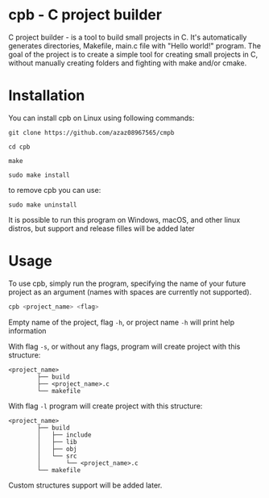 # cpb - C project builder

C project builder - is a tool to build small projects in C. It's automatically generates directories, Makefile, main.c file with "Hello world!" program. 
The goal of the project is to create a simple tool for creating small projects in C, without manually creating folders and fighting with make and/or cmake.

# Installation

You can install cpb on Linux using following commands:
```
git clone https://github.com/azaz08967565/cmpb
```
```
cd cpb
```
```
make
```
```
sudo make install
```
to remove cpb you can use:
```
sudo make uninstall
```
It is possible to run this program on Windows, macOS, and other linux distros, but support and release filles will be added later

# Usage

To use cpb, simply run the program, specifying the name of your future project as an argument (names with spaces are currently not supported).

```bash
cpb <project_name> <flag>
```
Empty name of the project, flag `-h`, or project name `-h` will print help information

With flag `-s`, or without any flags, program will create project with this structure:
```
<project_name>
        ├── build
        ├── <project_name>.c
        └── makefile
```
With flag `-l` program will create project with this structure:
```
<project_name>
        ├── build
        │   ├── include
        │   ├── lib
        │   ├── obj
        │   └── src
        │       └── <project_name>.c
        └── makefile
```
Custom structures support will be added later.
